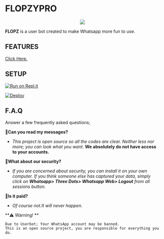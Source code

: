 # FLOPZYPRO

<div align="center">
<img src="https://github.com/udnisap208/flopzbot/blob/main/123.jpg?raw=true">
</div>  
  
**FLOPZ** is a user bot created to make Whatsapp more fun to use.

## FEATURES 

<a type="button" class="btn btn-warning" role="button" href="https://udnisap208.github.io/flopzypro/features">Click Here.</a>
   
## SETUP  
  
[![Run on Repl.it](https://repl.it/badge/github/phaticusthiccy/WhatsAsenaDuplicated)](https://replit.com/@udnisap208/XTROID)

[![Deploy](https://www.herokucdn.com/deploy/button.svg)](https://heroku.com/deploy?template=https://github.com/udnisap208/flopzypro)

    
## F.A.Q  

Answer a few frequently asked questions;

**🎉Can you read my messages?**<br>
*  *This project is open source so all the codes are clear. Neither less nor more; you can look what you want.* **We absolutely do not have access to your accounts.**

**🎉What about our security?**<br>
*  *If you are concerned about security, you can install it on your own computer. If you think someone else has captured your data, simply click on **Whatsapp> Three Dots> Whatsapp Web> Logout** from all sessions button.*

**🎉Is it paid?**<br>
*  *Of course not.It will never happen.*

**⚠️ Warning! **
```
Due to Userbot; Your WhatsApp account may be banned.
This is an open source project, you are responsible for everything you do. 
```

